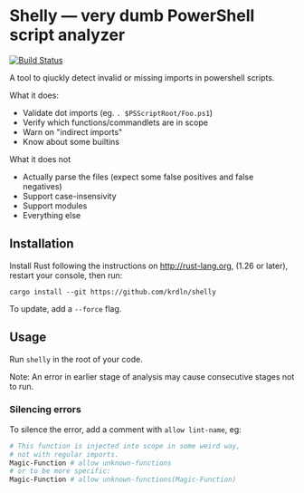 # Shelly — very dumb PowerShell script analyzer

[![Build Status](https://travis-ci.com/krdln/shelly.svg?branch=master)](https://travis-ci.com/krdln/shelly)

A tool to qiuckly detect invalid or missing imports in powershell scripts.

What it does:
* Validate dot imports (eg. `. $PSScriptRoot/Foo.ps1`)
* Verify which functions/commandlets are in scope
* Warn on "indirect imports"
* Know about some builtins

What it does not
* Actually parse the files (expect some false positives and false negatives)
* Support case-insensivity
* Support modules
* Everything else

## Installation

Install Rust following the instructions on <http://rust-lang.org>,
(1.26 or later), restart your console, then run:

```
cargo install --git https://github.com/krdln/shelly
```

To update, add a `--force` flag.

## Usage

Run `shelly` in the root of your code.

Note: An error in earlier stage of analysis may cause consecutive stages not to run.

### Silencing errors

To silence the error, add a comment with `allow lint-name`, eg:

```powershell
# This function is injected into scope in some weird way,
# not with regular imports.
Magic-Function # allow unknown-functions
# or to be more specific:
Magic-Function # allow unknown-functions(Magic-Function)
```
